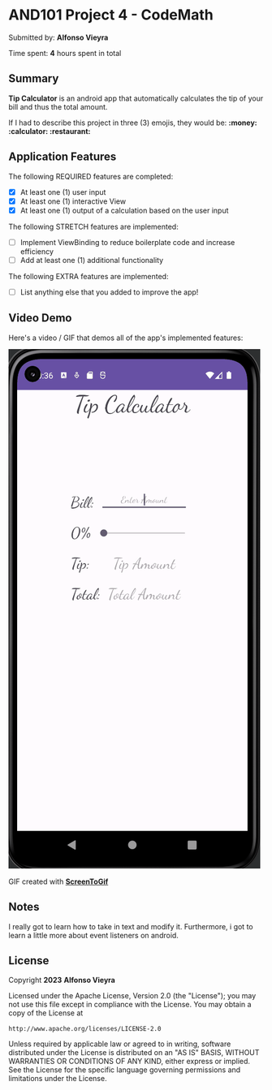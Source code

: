 <!-- (This is a comment) INSTRUCTIONS: Go through this page and fill out any **bolded** entries with their correct values.-->

# AND101 Project 4 - CodeMath

Submitted by: **Alfonso Vieyra**

Time spent: **4** hours spent in total

## Summary

**Tip Calculator** is an android app that automatically calculates the tip of your bill and thus the total amount. 

If I had to describe this project in three (3) emojis, they would be: **:money: :calculator: :restaurant:**

## Application Features

<!-- (This is a comment) Please be sure to change the [ ] to [x] for any features you completed.  If a feature is not checked [x], you might miss the points for that item! -->

The following REQUIRED features are completed:

- [x] At least one (1) user input
- [x] At least one (1) interactive View
- [x] At least one (1) output of a calculation based on the user input

The following STRETCH features are implemented:

- [ ] Implement ViewBinding to reduce boilerplate code and increase efficiency
- [ ] Add at least one (1) additional functionality

The following EXTRA features are implemented:

- [ ] List anything else that you added to improve the app!

## Video Demo

Here's a video / GIF that demos all of the app's implemented features:

<img src='./tip.gif' title='Video Demo' width='' alt='Video Demo' />

GIF created with **[ScreenToGif](https://www.screentogif.com/)**

<!-- Recommended tools:
- [Kap](https://getkap.co/) for macOS
- [ScreenToGif](https://www.screentogif.com/) for Windows
- [peek](https://github.com/phw/peek) for Linux. -->

## Notes

I really got to learn how to take in text and modify it. Furthermore, i got to learn a little more 
about event listeners on android.

## License

Copyright **2023** **Alfonso Vieyra**

Licensed under the Apache License, Version 2.0 (the "License");
you may not use this file except in compliance with the License.
You may obtain a copy of the License at

    http://www.apache.org/licenses/LICENSE-2.0

Unless required by applicable law or agreed to in writing, software
distributed under the License is distributed on an "AS IS" BASIS,
WITHOUT WARRANTIES OR CONDITIONS OF ANY KIND, either express or implied.
See the License for the specific language governing permissions and
limitations under the License.